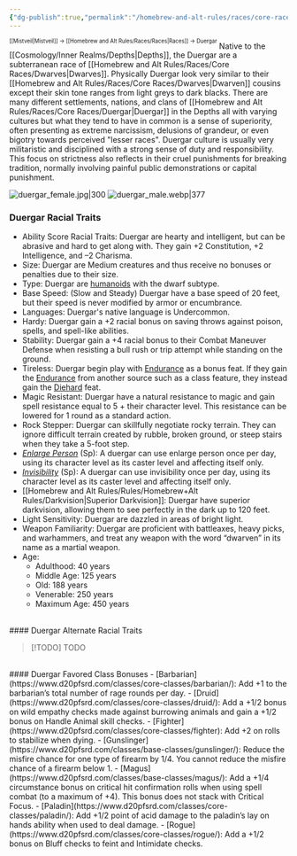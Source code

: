 ```yaml
---
{"dg-publish":true,"permalink":"/homebrew-and-alt-rules/races/core-races/duergar/"}
---
```


<sup><sup>[[Mistveil\|Mistveil]] → [[Homebrew and Alt Rules/Races/Races\|Races]] → Duergar</sup></sup>
Native to the [[Cosmology/Inner Realms/Depths\|Depths]], the Duergar are a subterranean race of [[Homebrew and Alt Rules/Races/Core Races/Dwarves\|Dwarves]]. Physically Duergar look very similar to their [[Homebrew and Alt Rules/Races/Core Races/Dwarves\|Dwarven]] cousins except their skin tone ranges from light greys to dark blacks. There are many different settlements, nations, and clans of [[Homebrew and Alt Rules/Races/Core Races/Duergar\|Duergar]] in the Depths all with varying cultures but what they tend to have in common is a sense of superiority, often presenting as extreme narcissism, delusions of grandeur, or even bigotry towards perceived "lesser races". Duergar culture is usually very militaristic and disciplined with a strong sense of duty and responsibility. This focus on strictness also reflects in their cruel punishments for breaking tradition, normally involving painful public demonstrations or capital punishment. 

![duergar_female.jpg|300](/img/user/Attachments/duergar_female.jpg) ![duergar_male.webp|377](/img/user/Attachments/duergar_male.webp)

### Duergar Racial Traits
- Ability Score Racial Traits: Duergar are hearty and intelligent, but can be abrasive and hard to get along with. They gain +2 Constitution, +2 Intelligence, and –2 Charisma.
- Size: Duergar are Medium creatures and thus receive no bonuses or penalties due to their size.
- Type: Duergar are [humanoids](http://www.d20pfsrd.com/bestiary/rules-for-monsters/creature-types#TOC-Humanoid) with the dwarf subtype.
- Base Speed: (Slow and Steady) Duergar have a base speed of 20 feet, but their speed is never modified by armor or encumbrance.
- Languages: Duergar's native language is Undercommon.
- Hardy: Duergar gain a +2 racial bonus on saving throws against poison, spells, and spell-like abilities.
- Stability: Duergar gain a +4 racial bonus to their Combat Maneuver Defense when resisting a bull rush or trip attempt while standing on the ground.
- Tireless: Duergar begin play with [Endurance](https://www.d20pfsrd.com/feats/general-feats/endurance) as a bonus feat. If they gain the [Endurance](https://www.d20pfsrd.com/feats/general-feats/endurance) from another source such as a class feature, they instead gain the [Diehard](https://www.d20pfsrd.com/feats/general-feats/diehard/) feat.
- Magic Resistant: Duergar have a natural resistance to magic and gain spell resistance equal to 5 + their character level. This resistance can be lowered for 1 round as a standard action.
- Rock Stepper: Duergar can skillfully negotiate rocky terrain. They can ignore difficult terrain created by rubble, broken ground, or steep stairs when they take a 5-foot step.
- [*Enlarge Person*](https://www.d20pfsrd.com/magic/all-spells/e/enlarge-person/) (Sp): A duergar can use enlarge person once per day, using its character level as its caster level and affecting itself only.
- [*Invisibility*](https://www.d20pfsrd.com/magic/all-spells/i/invisibility) (Sp): A duergar can use invisibility once per day, using its character level as its caster level and affecting itself only.
- [[Homebrew and Alt Rules/Rules/Homebrew+Alt Rules/Darkvision\|Superior Darkvision]]: Duergar have superior darkvision, allowing them to see perfectly in the dark up to 120 feet.
- Light Sensitivity: Duergar are dazzled in areas of bright light.
- Weapon Familiarity: Duergar are proficient with battleaxes, heavy picks, and warhammers, and treat any weapon with the word “dwarven” in its name as a martial weapon.
- Age:
    - Adulthood: 40 years
    - Middle Age: 125 years
    - Old: 188 years
    - Venerable: 250 years
    - Maximum Age: 450 years
<br>
#### Duergar Alternate Racial Traits

> [!TODO] TODO
<br>
#### Duergar Favored Class Bonuses
- [Barbarian](https://www.d20pfsrd.com/classes/core-classes/barbarian/): Add +1 to the barbarian’s total number of rage rounds per day.
- [Druid](https://www.d20pfsrd.com/classes/core-classes/druid/): Add a +1/2 bonus on wild empathy checks made against burrowing animals and gain a +1/2 bonus on Handle Animal skill checks.
- [Fighter](https://www.d20pfsrd.com/classes/core-classes/fighter): Add +2 on rolls to stabilize when dying.
- [Gunslinger](https://www.d20pfsrd.com/classes/base-classes/gunslinger/): Reduce the misfire chance for one type of firearm by 1/4. You cannot reduce the misfire chance of a firearm below 1.
- [Magus](https://www.d20pfsrd.com/classes/base-classes/magus/): Add a +1/4 circumstance bonus on critical hit confirmation rolls when using spell combat (to a maximum of +4). This bonus does not stack with Critical Focus.
- [Paladin](https://www.d20pfsrd.com/classes/core-classes/paladin/): Add +1/2 point of acid damage to the paladin’s lay on hands ability when used to deal damage.
- [Rogue](https://www.d20pfsrd.com/classes/core-classes/rogue/): Add a +1/2 bonus on Bluff checks to feint and Intimidate checks.